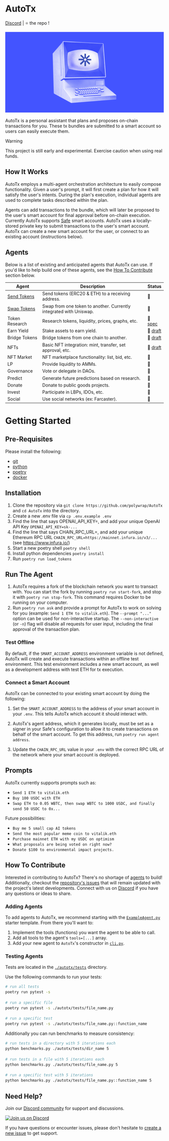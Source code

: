 # AutoTx
[Discord](https://discord.gg/k7UCsH3ps9) | :star: the repo !  

![](./docs/img/banner.png)


AutoTx is a personal assistant that plans and proposes on-chain transactions for you. These tx bundles are submitted to a smart account so users can easily execute them.

> [!WARNING]  
> This project is still early and experimental. Exercise caution when using real funds.  

## How It Works

AutoTx employs a multi-agent orchestration architecture to easily compose functionality. Given a user's prompt, it will first create a plan for how it will satisfy the user's intents. During the plan's execution, individual agents are used to complete tasks described within the plan.

Agents can add transactions to the bundle, which will later be proposed to the user's smart account for final approval before on-chain execution. Currently AutoTx supports [Safe](https://safe.global/) smart accounts. AutoTx uses a locally-stored private key to submit transactions to the user's smart account. AutoTx can create a new smart account for the user, or connect to an existing account (instructions below).

## Agents

Below is a list of existing and anticipated agents that AutoTx can use. If you'd like to help build one of these agents, see the [How To Contribute](#how-to-contribute) section below.

| Agent | Description | Status |
|-|-|-|
| [Send Tokens](./autotx/agents/SendTokensAgent.py) | Send tokens (ERC20 & ETH) to a receiving address. | :rocket: |
| [Swap Tokens](./autotx/agents/SwapTokensAgent.py) | Swap from one token to another. Currently integrated with Uniswap. | :rocket: |
| Token Research | Research tokens, liquidity, prices, graphs, etc. | :construction: [spec](https://github.com/polywrap/AutoTx/issues/96) |
| Earn Yield | Stake assets to earn yield. | :memo: [draft](https://github.com/polywrap/AutoTx/issues/98) |
| Bridge Tokens | Bridge tokens from one chain to another. | :memo: [draft](https://github.com/polywrap/AutoTx/issues/46) |
| NFTs | Basic NFT integration: mint, transfer, set approval, etc. | :memo: [draft](https://github.com/polywrap/AutoTx/issues/45) |
| NFT Market | NFT marketplace functionality: list, bid, etc. | :thought_balloon: |
| LP | Provide liquidity to AMMs. | :thought_balloon: |
| Governance | Vote or delegate in DAOs. | :thought_balloon: |
| Predict | Generate future predictions based on research. | :thought_balloon: |
| Donate | Donate to public goods projects. | :thought_balloon: |
| Invest | Participate in LBPs, IDOs, etc. | :thought_balloon: |
| Social | Use social networks (ex: Farcaster). | :thought_balloon: |

# Getting Started
## Pre-Requisites
Please install the following:
- [git](https://git-scm.com/book/en/v2/Getting-Started-Installing-Git)
- [python](https://www.python.org/downloads/)
- [poetry](https://python-poetry.org/docs/#installation)
- [docker](https://www.docker.com/)

## Installation
1. Clone the repository via `git clone https://github.com/polywrap/AutoTx` and `cd AutoTx` into the directory.
2. Create a new .env file via `cp .env.example .env`
3. Find the line that says OPENAI_API_KEY=, and add your unique OpenAI API Key `OPENAI_API_KEY=sk-...`
4. Find the line that says CHAIN_RPC_URL=, and add your unique Ethereum RPC URL `CHAIN_RPC_URL=https://mainnet.infura.io/v3/...` (see https://www.infura.io/)
5. Start a new poetry shell `poetry shell`
6. Install python dependencies `poetry install`
7. Run `poetry run load_tokens`

## Run The Agent

1. AutoTx requires a fork of the blockchain network you want to transact with. You can start the fork by running `poetry run start-fork`, and stop it with `poetry run stop-fork`. This command requires Docker to be running on your computer.
2. Run `poetry run ask` and provide a prompt for AutoTx to work on solving for you (example: `Send 1 ETH to vitalik.eth`). The `--prompt "..."` option can be used for non-interactive startup. The `--non-interactive` (or `-n`) flag will disable all requests for user input, including the final approval of the transaction plan.

### Test Offline
By default, if the `SMART_ACCOUNT_ADDRESS` environment variable is not defined, AutoTx will create and execute transactions within an offline test environment. This test environment includes a new smart account, as well as a development address with test ETH for tx execution.

### Connect a Smart Account
AutoTx can be connected to your existing smart account by doing the following:

1. Set the `SMART_ACCOUNT_ADDRESS` to the address of your smart account in your `.env`. This tells AutoTx which account it should interact with.

2. AutoTx's agent address, which it generates locally, must be set as a signer in your Safe's configuration to allow it to create transactions on behalf of the smart account. To get this address, run `poetry run agent address`.

3. Update the `CHAIN_RPC_URL` value in your `.env` with the correct RPC URL of the network where your smart account is deployed.


## Prompts
AutoTx currently supports prompts such as:
* `Send 1 ETH to vitalik.eth`  
* `Buy 100 USDC with ETH`  
* `Swap ETH to 0.05 WBTC, then swap WBTC to 1000 USDC, and finally send 50 USDC to 0x...`  

Future possibilities:
* `Buy me 5 small cap AI tokens`
* `Send the most popular meme coin to vitalik.eth`
* `Purchase mainnet ETH with my USDC on optimism`
* `What proposals are being voted on right now?`
* `Donate $100 to environmental impact projects.`

## How To Contribute
Interested in contributing to AutoTx? There's no shortage of [agents](#agents) to build! Additionally, checkout the [repository's issues](https://github.com/polywrap/AutoTx/issues) that will remain updated with the project's latest developments. Connect with us on [Discord](https://discord.gg/k7UCsH3ps9) if you have any questions or ideas to share.

### Adding Agents

To add agents to AutoTx, we recommend starting with the [`ExampleAgent.py`](./autotx/agents/ExampleAgent.py) starter template. From there you'll want to:
1. Implement the tools (functions) you want the agent to be able to call.
2. Add all tools to the agent's `tools=[...]` array.
3. Add your new agent to `AutoTx`'s constructor in [`cli.py`](./autotx/cli.py).

### Testing Agents

Tests are located in the [`./autotx/tests`](./autotx/tests/) directory.

Use the following commands to run your tests:
```bash
# run all tests
poetry run pytest -s

# run a specific file
poetry run pytest -s ./autotx/tests/file_name.py

# run a specific test
poetry run pytest -s ./autotx/tests/file_name.py::function_name
```

Additionally you can run benchmarks to measure consistency:
```bash
# run tests in a directory with 5 iterations each
python benchmarks.py ./autotx/tests/dir_name 5

# run tests in a file with 5 iterations each
python benchmarks.py ./autotx/tests/file_name.py 5

# run a specific test with 5 iterations
python benchmarks.py ./autotx/tests/file_name.py::function_name 5
```

## Need Help?

Join our [Discord community](https://discord.gg/k7UCsH3ps9) for support and discussions.

[![Join us on Discord](https://invidget.switchblade.xyz/k7UCsH3ps9)](https://discord.com/invite/k7UCsH3ps9)

If you have questions or encounter issues, please don't hesitate to [create a new issue](https://github.com/polywrap/AutoTx/issues/new) to get support.
